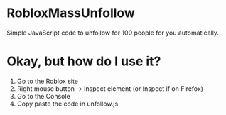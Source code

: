 # RobloxMassUnfollow
Simple JavaScript code to unfollow for 100 people for you automatically.

# Okay, but how do I use it?
1. Go to the Roblox site
2. Right mouse button -> Inspect element (or Inspect if on Firefox)
3. Go to the Console
4. Copy paste the code in unfollow.js

